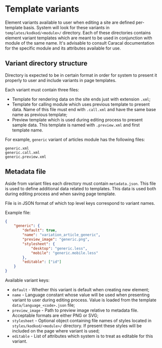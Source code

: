 # Template variants

Element variants available to user when editing a site are defined per-template basis. System will look for these variants in `templates/kodkod/<module>/` directory. Each of these directories contains element variant templates which are meant to be used in conjunction with module of the same name. It's advisable to consult Caracal documentation for the specific module and its attributes available for use.


## Variant directory structure

Directory is expected to be in certain format in order for system to present it properly to user and include variants in page templates.

Each variant must contain three files:
- Template for rendering data on the site ends just with extension `.xml`;
- Template for calling module which uses previous template to present data. Name of this file must end with `.call.xml` and have the same base name as previous template;
- Preview template which is used during editing process to present sample data. This template is named with `.preview.xml` and first template name.

For example, `generic` variant of articles module has the following files:

```
generic.xml
generic.call.xml
generic.preview.xml
```


## Metadata file

Aside from variant files each directory must contain `metadata.json`. This file is used to define additional data related to templates. This data is used both during editing process and when saving page template.

File is in JSON format of which top level keys correspond to variant names.

Example file:

```json
{
	"generic": {
		"default": true,
		"name": "variation_article_generic",
		"preview_image": "generic.png",
		"stylesheet": {
			"desktop": "generic.less",
			"mobile": "generic.mobile.less"
		},
		"editable": ["id"]
	}
}
```

Available variant keys:
- `default` - Whether this variant is default when creating new element;
- `name` - Language constant whose value will be used when presenting variant to user during editing process. Value is loaded from the template `data/language_<code>.json` file;
- `preview_image` - Path to preview image relative to metadata file. Acceptable formats are either PNG or SVG;
- `stylesheet` - Optional object containing file names of styles located in `styles/kodkod/<module>/` directory. If present these styles will be included on the page where variant is used;
- `editable` - List of attributes which system is to treat as editable for this variant.
